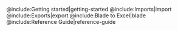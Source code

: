 @include:Getting started|getting-started 
@include:Imports|import 
@include:Exports|export
@include:Blade to Excel|blade
@include:Reference Guide|reference-guide
